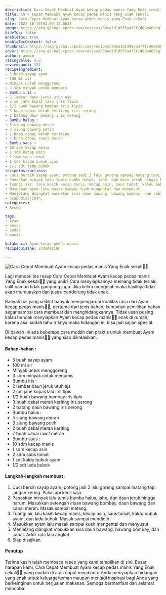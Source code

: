 ```yaml
---
description: Cara Cepat Membuat Ayam kecap pedas manis Yang Enak sekali"
title: Cara Cepat Membuat Ayam kecap pedas manis Yang Enak sekali
slug: Cara-Cepat-Membuat-Ayam-kecap-pedas-manis-Yang-Enak-sekali
date: 2022-10-15T03:09:12.063Z
image: https://img-global.cpcdn.com/recipes/38ea1d1d955a4f7f/400x400cq70/photo.jpg
hideToc: false
enableToc: true
enableTocContent: false
thumbnail: https://img-global.cpcdn.com/recipes/38ea1d1d955a4f7f/400x400cq70/photo.jpg
cover: https://img-global.cpcdn.com/recipes/38ea1d1d955a4f7f/400x400cq70/photo.jpg
author: admin
ratingvalue: 4.8
reviewcount: 124
recipeingredient:
- 5 buah sayap ayam
- 100 ml air
- Minyak untuk menggoreng
- 3 sdm minyak untuk menumis
- Bumbu iris :
- 2 lembar daun jeruk utuh aja
- 2 cm jahe kupas lalu iris tipis
- 1/2 buah bawang bombay iris tipis
- 3 buah cabai merah keriting iris serong
- 2 batang daun bawang iris serong
- Bumbu halus :
- 5 siung bawang merah
- 3 siung bawang putih
- 2 buah cabai merah keriting
- 7 buah cabai rawit merah
- Bumbu saus :
- 10 sdm kecap manis
- 1 sdm kecap asin
- 2 sdm saus tomat
- 1 sdt kaldu bubuk ayam
- 1/2 sdt lada bubuk
recipeinstructions:
- Cuci bersih sayap ayam, potong jadi 2 lalu goreng sampai matang tapi jangan kering. Pakai api kecil saja.
- Panaskan minyak lalu tumis bumbu halus, jahe, dqn daun jeruk hingga harum. Masukkan setengah irisan bawang bombay, daun bawang dan cabai merah. Masak sampai matang.
- Tuangi air, lalu kasih kecap manis, kecap asin, saus tomat, kaldu bubuk ayam, dan lada bubuk. Masak sampai mendidih.
- Masukkan ayam lalu masak sampai kuah mengental dan menyusut.
- Menjelang diangkat masukkan sisa daun bawang, bawang bombay, dan cabai. Aduk rata lalu angkat.
- Siap disajikan.
categories:
- Resep

tags:
- Ayam
- kecap
- pedas
- manis

katakunci: Ayam kecap pedas manis
recipecuisine: Indonesian

---
```


![Cara Cepat Membuat Ayam kecap pedas manis Yang Enak sekali👩‍🍳](https://img-global.cpcdn.com/recipes/38ea1d1d955a4f7f/400x400cq70/photo.jpg)

Lagi mencari ide resep Cara Cepat Membuat Ayam kecap pedas manis Yang Enak sekali👩‍🍳 yang unik? Cara menyiapkannya memang tidak terlalu sulit namun tidak gampang juga. Jika keliru mengolah maka hasilnya tidak akan memuaskan dan justru cenderung tidak enak.

Banyak hal yang sedikit banyak mempengaruhi kualitas rasa dari Ayam kecap pedas manis👩‍🍳, pertama dari jenis bahan, kemudian pemilihan bahan segar sampai cara membuat dan menghidangkannya. Tidak usah pusing kalau hendak menyiapkan Ayam kecap pedas manis👩‍🍳 enak di rumah, karena asal sudah tahu triknya maka hidangan ini bisa jadi sajian spesial.

Di bawah ini ada beberapa cara mudah dan praktis untuk membuat Ayam kecap pedas manis👩‍🍳 yang siap dikreasikan.

<!--inarticleads1-->

#### Bahan-bahan :

- 5 buah sayap ayam
- 100 ml air
- Minyak untuk menggoreng
- 3 sdm minyak untuk menumis
- Bumbu iris :
- 2 lembar daun jeruk utuh aja
- 2 cm jahe kupas lalu iris tipis
- 1/2 buah bawang bombay iris tipis
- 3 buah cabai merah keriting iris serong
- 2 batang daun bawang iris serong
- Bumbu halus :
- 5 siung bawang merah
- 3 siung bawang putih
- 2 buah cabai merah keriting
- 7 buah cabai rawit merah
- Bumbu saus :
- 10 sdm kecap manis
- 1 sdm kecap asin
- 2 sdm saus tomat
- 1 sdt kaldu bubuk ayam
- 1/2 sdt lada bubuk

<!--inarticleads2-->

#### Langkah-langkah membuat :

1. Cuci bersih sayap ayam, potong jadi 2 lalu goreng sampai matang tapi jangan kering. Pakai api kecil saja.
1. Panaskan minyak lalu tumis bumbu halus, jahe, dqn daun jeruk hingga harum. Masukkan setengah irisan bawang bombay, daun bawang dan cabai merah. Masak sampai matang.
1. Tuangi air, lalu kasih kecap manis, kecap asin, saus tomat, kaldu bubuk ayam, dan lada bubuk. Masak sampai mendidih.
1. Masukkan ayam lalu masak sampai kuah mengental dan menyusut.
1. Menjelang diangkat masukkan sisa daun bawang, bawang bombay, dan cabai. Aduk rata lalu angkat.
1. Siap disajikan.

#### Penutup

Terima kasih telah membaca resep yang kami tampilkan di sini. Besar harapan kami, Cara Cepat Membuat Ayam kecap pedas manis Yang Enak sekali👩‍🍳 yang mudah di atas dapat membantu Anda menyiapkan hidangan yang enak untuk keluarga/teman maupun menjadi inspirasi bagi Anda yang berkeinginan untuk berjualan makanan. Semoga bermanfaat dan selamat mencoba!